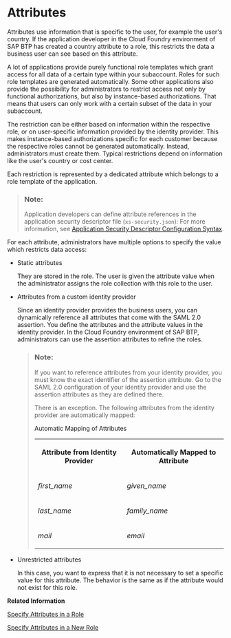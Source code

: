 <!-- loio713f52ac36a041ef8fdc72560d6cfbcd -->

# Attributes

Attributes use information that is specific to the user, for example the user's country. If the application developer in the Cloud Foundry environment of SAP BTP has created a country attribute to a role, this restricts the data a business user can see based on this attribute.

A lot of applications provide purely functional role templates which grant access for all data of a certain type within your subaccount. Roles for such role templates are generated automatically. Some other applications also provide the possibility for administrators to restrict access not only by functional authorizations, but also by instance-based authorizations. That means that users can only work with a certain subset of the data in your subaccount.

The restriction can be either based on information within the respective role, or on user-specific information provided by the identity provider. This makes instance-based authorizations specific for each customer because the respective roles cannot be generated automatically. Instead, administrators must create them. Typical restrictions depend on information like the user's country or cost center.

Each restriction is represented by a dedicated attribute which belongs to a role template of the application.

> ### Note:  
> Application developers can define attribute references in the application security descriptor file \(`xs-security.json`\): For more information, see [Application Security Descriptor Configuration Syntax](../30-development/application-security-descriptor-configuration-syntax-517895a.md).

For each attribute, administrators have multiple options to specify the value which restricts data access:

-   Static attributes

    They are stored in the role. The user is given the attribute value when the administrator assigns the role collection with this role to the user.

-   Attributes from a custom identity provider

    Since an identity provider provides the business users, you can dynamically reference all attributes that come with the SAML 2.0 assertion. You define the attributes and the attribute values in the identity provider. In the Cloud Foundry environment of SAP BTP, administrators can use the assertion attributes to refine the roles.

    > ### Note:  
    > If you want to reference attributes from your identity provider, you must know the exact identifier of the assertion attribute. Go to the SAML 2.0 configuration of your identity provider and use the assertion attributes as they are defined there.
    > 
    > There is an exception. The following attributes from the identity provider are automatically mapped:
    > 
    > <a name="loio713f52ac36a041ef8fdc72560d6cfbcd__table_qxk_j43_vlb"/>Automatic Mapping of Attributes
    > 
    > 
    > <table>
    > <tr>
    > <th valign="top">
    > 
    > Attribute from Identity Provider
    > 
    > 
    > 
    > </th>
    > <th valign="top">
    > 
    > Automatically Mapped to Attribute
    > 
    > 
    > 
    > </th>
    > </tr>
    > <tr>
    > <td valign="top">
    > 
    >  *first\_name* 
    > 
    > 
    > 
    > </td>
    > <td valign="top">
    > 
    >  *given\_name* 
    > 
    > 
    > 
    > </td>
    > </tr>
    > <tr>
    > <td valign="top">
    > 
    >  *last\_name* 
    > 
    > 
    > 
    > </td>
    > <td valign="top">
    > 
    >  *family\_name* 
    > 
    > 
    > 
    > </td>
    > </tr>
    > <tr>
    > <td valign="top">
    > 
    >  *mail* 
    > 
    > 
    > 
    > </td>
    > <td valign="top">
    > 
    >  *email* 
    > 
    > 
    > 
    > </td>
    > </tr>
    > </table>

-   Unrestricted attributes

    In this case, you want to express that it is not necessary to set a specific value for this attribute. The behavior is the same as if the attribute would not exist for this role.


**Related Information**  


[Specify Attributes in a Role](specify-attributes-in-a-role-4827f0b.md "As an administrator of the Cloud Foundry environment, you can specify attributes in roles to refine authorizations of the business users. Depending on these attributes, business users with this role have restricted access to data.")

[Specify Attributes in a New Role](specify-attributes-in-a-new-role-ab089a9.md "As an administrator of the Cloud Foundry environment, you can specify attributes in a new role to refine authorizations of business users. Depending on these attributes, business users with this role have restricted access to data.")

